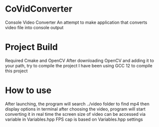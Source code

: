 # CoVidConverter

Console Video Converter
An attempt to make application that converts video file into console output


# Project Build

Required Cmake and OpenCV
After downloading OpenCV and adding it to your path, try to compile the project
I have been using GCC 12 to compile this project

# How to use

After launching, the program will search ../video folder to find mp4 then display options in terminal
after choosing the video, program will start converting it in real time
the screen size of video can be accessed via variable in Variables.hpp
FPS cap is based on Variables.hpp settings
